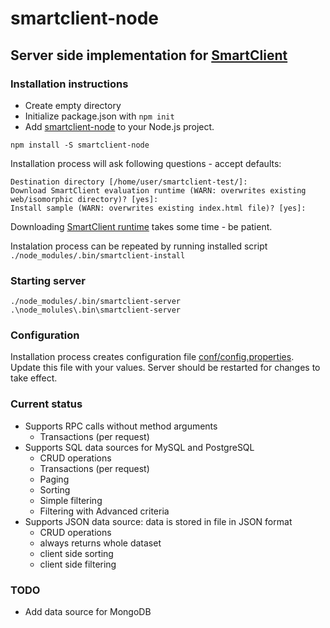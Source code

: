 # smartclient-node
## Server side implementation for [SmartClient](http://www.smartclient.com/)

### Installation instructions
- Create empty directory
- Initialize package.json with `npm init`
- Add [smartclient-node](https://github.com/isomorphic-software/smartclient-node.git) to your Node.js project.
```
npm install -S smartclient-node
```
Installation process will ask following questions - accept defaults:
```
Destination directory [/home/user/smartclient-test/]:
Download SmartClient evaluation runtime (WARN: overwrites existing web/isomorphic directory)? [yes]:
Install sample (WARN: overwrites existing index.html file)? [yes]:
```
Downloading [SmartClient runtime](http://www.smartclient.com/product) takes some time - be patient.

Instalation process can be repeated by running installed script `./node_modules/.bin/smartclient-install`

### Starting server
```
./node_modules/.bin/smartclient-server
.\node_molules\.bin\smartclient-server
```

### Configuration
Installation process creates configuration file [conf/config.properties](conf/config.properties).
Update this file with your values.
Server should be restarted for changes to take effect.

### Current status
- Supports RPC calls without method arguments
    - Transactions (per request)
- Supports SQL data sources for MySQL and PostgreSQL
    - CRUD operations
    - Transactions (per request)
    - Paging
    - Sorting
    - Simple filtering
    - Filtering with Advanced criteria
- Supports JSON data source: data is stored in file in JSON format
    - CRUD operations
    - always returns whole dataset
    - client side sorting
    - client side filtering

### TODO
- Add data source for MongoDB
